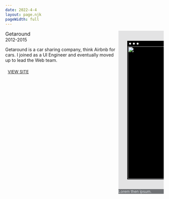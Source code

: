```yaml
---
date: 2022-4-4
layout: page.njk
pageWidth: full
---
```


<!-- <h1 class="page-title">Work</h1> -->

<!-- <div class="project-list">

- [Bitsweeper](/projects/bitsweeper)

</div>
 -->

 <!-- <br /><br /><br /><br /><br /> -->



<div class="p">
  <div class="p-info-section">
    <div class="p-header">
      <div class="p-icon"></div>
      <div class="p-title-bar">
        <div class="p-title">Getaround</div>
        <div class="p-subtitle">2012-2015</div>
      </div>
    </div>
    <p>Getaround is a car sharing company, think Airbnb for cars. I joined as a UI Engineer and eventually moved up to lead the Web team.</p>
    <div class="p-actions">
      <a class="p-action" href="https://getaround.com">View site</a>
    </div>
  </div>
  <div class="p-media-section">
    <div class="p-page" style="background-color: rgba(0, 5, 10, 0.1);">
      <div class="p-page-media">
        <div class="p-device-frame device-desktop">
          <div class="device-desktop-title-bar">
            <div class="device-desktop-circle"></div>
            <div class="device-desktop-circle"></div>
            <div class="device-desktop-circle"></div>
          </div>
          <img class="p-img" src="/media/projects/sq-web.png" />
        </div>
      </div>
      <div class="p-caption">
        Lorem then ipsum.
      </div>
    </div>
    <div class="p-page" style="background-color: #2F80ED;">
      <div class="p-page-media">
        <div class="p-device-frame device-desktop">
          <div class="device-desktop-title-bar">
            <div class="device-desktop-circle"></div>
            <div class="device-desktop-circle"></div>
            <div class="device-desktop-circle"></div>
          </div>
          <img class="p-img" src="/media/projects/sq-web.png" />
        </div>
      </div>
      <div class="p-caption">
        Font selection screen. We had to balance customization with helpful constraints that made maintenance easier and the likelihood for garish results less likely.
      </div>
    </div>
    <div class="p-page" style="background-color: #7FCEFA;">
      <div class="p-page-media">
        <div class="p-device-frame">
          <img src="/media/projects/sq-web.png" style="width: 420px; border: 2px solid black; border-radius: var(--radius)" />
        </div>
      </div>
    </div>
    <!--
    <div class="p-prev">Prev</div>
    <div class="p-next">Next</div>
    <div class="p-dots">
      <div class="p-dot">O</div>
      <div class="p-dot">o</div>
      <div class="p-dot">o</div>
    </div>
  -->
  </div>
</div>

<!--
<ul class="project-list">
  <li><span class="project-title"><a href="/projects/bitsweeper">Bitsweeper</a></span> - A retro-styled take on Minesweeper.</li>
  <li><span class="project-title">[Team Bee](/projects/team-bee)</span> - NYT Spelling Bee made for teams, specifically made for my family.</li>
  <li><span class="project-title">[Color Stacks](/projects/color-stacks)</span> - A color palette generator for design systems.</li>
  <li><span class="project-title">[Lightbox2](/projects/lightbox2/)</span> - The sequel.</li>
  <li><span class="project-title">[Color Thief](/projects/color-thief/)</span> - Generate color palettes from an image.</li>
  <li><span class="project-title">[Lightbox](/projects/lightbox/)</span> - The original Lightbox library.</li>
  <li><span class="project-title">[Flexitem](/projects/flexitem/)</span> - CSS flexbox quick reference.</li>
  <li><span class="project-title">[Ascii Today](https://ascii.today)</span> - A super-fast ASCII title generator.</li>
</ul>
-->

<style>
.project-list {
  padding-left: 0;
}

.project-list li {
  list-style: none;
  margin-left: 0;
  margin-bottom: 0.6em;
  padding-bottom: 0.6rem;
  border-bottom: 1px solid var(--border-color-light);
}

.project-title a {
  font-weight: var(--weight-bold);
}


@media (min-width: 800px) {
  .p {
    display: grid;
    grid-template-columns: 360px auto;
    gap: var(--gutter);
    margin-bottom: var(--block-bottom);
  }  

  .p-info-section {
/*    flex: 0 0 360px;*/
  }
}

.p-info-section {
  flex: 0 0 360px;
  margin-bottom: var(--block-bottom);  
}

.p-header {
  display: flex;
  margin-bottom: var(--block-bottom);
}

.p-icon {

}

.p-title-bar {

}

.p-title {
  font-weight: var(--weight-bold);
  font-size: 16px;
}

.p-subtitle {
  color: var(--muted-color);
  font-weight: var(--weight-semi-bold);
}

.p-actions {
  display: flex;
  gap: var(--gutter;);
}

.p-action {
  display: block;
  padding: 6px 8px;
  color: var(--link-color);
  border: 1px solid var(--link-color);
  font-size: 0.8333rem;
  font-weight: var(--weight-semi-bold);
  font-family: var(--font-ui);
  text-transform: uppercase;
}


.p-media-section {
  scroll-snap-type: x mandatory;
/*   scroll-padding-left: 48px; */
  overflow-x: scroll;
  display: flex;
  gap: 24px;
}

.p-page {
  scroll-snap-align: start;
  display: flex;
  flex-direction: column;
  justify-content: center;
  align-items: center;
  min-height: 420px;
  border-radius: var(--radius); 
  flex: 0 0 480px;
/*  padding:  24px;*/

/*  background: #9ef;*/
/*  min-height: 400px;*/
/*  flex: 0 0 240px;*/
}

.p-page-media {
  flex: 1 1 auto;
  padding: 24px;
  display: flex;
  flex-direction: column;
  justify-content: center;

}

.p-device-frame.device-desktop {
/*  padding-top: 12px;*/
/*  background: rgba(0, 5, 10, 0.5);*/
  background: black;
  border: 2px solid black;
  border-radius: var(--radius);
}

.device-desktop-title-bar {
  display: flex;
  gap: 6px;
  padding: 4px 4px 6px 4px;
}

.device-desktop-circle {
  width: 6px;
  height: 6px;
  background: white;
  border-radius: 50%;
}

.p-img {
   width: 420px;
}

.p-caption {
  width: 100%;
  padding: var(--gutter);
  line-height: var(--line-height);
  background-color: rgba(0, 5, 10, 0.5);
  color: rgba(245, 250, 255, 0.85);
  font-size: 12px;
}

</style>